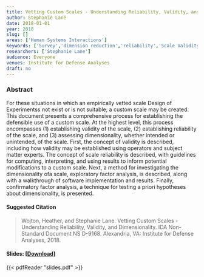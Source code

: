 ```yaml
---
title: Vetting Custom Scales - Understanding Reliability, Validity, and Dimensionality
author: Stephanie Lane
date: 2018-01-01
year: 2018
slug: []
areas: ['Human Systems Interactions']
keywords: ['Survey','dimension reduction','reliability','Scale Validity']
researchers: ['Stephanie Lane']
audience: Everyone
venues: Institute for Defense Analyses
draft: no
---
```




### Abstract
For these situations in which an empirically vetted scale Design of Experimentss not exist or is not suitable, a custom scale may be created. This document presents a comprehensive process for establishing the defensible use of a custom scale. At the highest level, this process encompasses (1) establishing validity of the scale, (2) establishing reliability of the scale, and (3) assessing dimensionality, whether intended or unintended, of the scale. First, the concept of validity is described, including how validity may be established using operators and subject matter experts. The concept of scale reliability is described, with guidelines for computing, interpreting, and using results to inform potential modifications to a custom scale. Next, a method for investigating the dimensionality ofa scale, exploratory factor analysis, is described, along with a walkthrough of software implementation and results. Finally, confirmatory factor analysis, a technique for testing a priori hypotheses about dimensionality, is presented.

#### Suggested Citation
> Wojton, Heather, and Stephanie Lane. Vetting Custom Scales - Understanding Reliability, Validity, and Dimensionality. IDA Non-Standard Document NS D-9168. Alexandria, VA: Institute for Defense Analyses, 2018.

#### Slides: [[Download](slides.pdf)]
{{< pdfReader "slides.pdf" >}}




